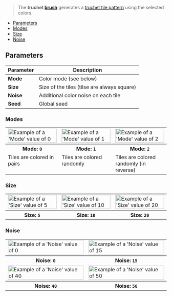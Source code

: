 > The **truchet [brush](Brush-Shaders)** generates a [truchet tile pattern](https://en.wikipedia.org/wiki/Truchet_tiles) using the selected colors.

<!-- TOC -->
- [Parameters](#parameters)
- [Modes](#modes)
- [Size](#size)
- [Noise](#noise)

## Parameters

Parameter | Description
--------- | -----------
**Mode** | Color mode (see below)
**Size** | Size of the tiles (tilse are always square)
**Noise** | Additional color noise on each tile
**Seed** | Global seed 

### Modes

<!-- SAMPLE truchet mode 3 -->
<table>
	<tr>
		<td width="33.33%"><img width="100%" src="https://s3.amazonaws.com/misc.lachlanmcdonald.com/magicavoxel-shaders/0.11.2/truchet_mode0_compressed.jpg" alt="Example of a 'Mode' value of 0"></td>
		<td width="33.33%"><img width="100%" src="https://s3.amazonaws.com/misc.lachlanmcdonald.com/magicavoxel-shaders/0.11.2/truchet_mode1_compressed.jpg" alt="Example of a 'Mode' value of 1"></td>
		<td width="33.33%"><img width="100%" src="https://s3.amazonaws.com/misc.lachlanmcdonald.com/magicavoxel-shaders/0.11.2/truchet_mode2_compressed.jpg" alt="Example of a 'Mode' value of 2"></td>
	</tr>
	<tr>
		<th>Mode: <code>0</code></th>
		<th>Mode: <code>1</code></th>
		<th>Mode: <code>2</code></th>
	</tr>
	<tr>
		<td valign="top">Tiles are colored in pairs</td>
		<td valign="top">Tiles are colored randomly</td>
		<td valign="top">Tiles are colored randomly (in reverse)</td>
	</tr>
</table>
<!-- END -->

### Size

<!-- SAMPLE truchet size 3 -->
<table>
	<tr>
		<td width="33.33%"><img width="100%" src="https://s3.amazonaws.com/misc.lachlanmcdonald.com/magicavoxel-shaders/0.11.2/truchet_size5_compressed.jpg" alt="Example of a 'Size' value of 5"></td>
		<td width="33.33%"><img width="100%" src="https://s3.amazonaws.com/misc.lachlanmcdonald.com/magicavoxel-shaders/0.11.2/truchet_size10_compressed.jpg" alt="Example of a 'Size' value of 10"></td>
		<td width="33.33%"><img width="100%" src="https://s3.amazonaws.com/misc.lachlanmcdonald.com/magicavoxel-shaders/0.11.2/truchet_size20_compressed.jpg" alt="Example of a 'Size' value of 20"></td>
	</tr>
	<tr>
		<th>Size: <code>5</code></th>
		<th>Size: <code>10</code></th>
		<th>Size: <code>20</code></th>
	</tr>
</table>
<!-- END -->

### Noise

<!-- SAMPLE truchet noise 2 -->
<table>
	<tr>
		<td width="50%"><img width="100%" src="https://s3.amazonaws.com/misc.lachlanmcdonald.com/magicavoxel-shaders/0.11.2/truchet_noise0_compressed.jpg" alt="Example of a 'Noise' value of 0"></td>
		<td width="50%"><img width="100%" src="https://s3.amazonaws.com/misc.lachlanmcdonald.com/magicavoxel-shaders/0.11.2/truchet_noise15_compressed.jpg" alt="Example of a 'Noise' value of 15"></td>
	</tr>
	<tr>
		<th>Noise: <code>0</code></th>
		<th>Noise: <code>15</code></th>
	</tr>
	<tr>
		<td width="50%"><img width="100%" src="https://s3.amazonaws.com/misc.lachlanmcdonald.com/magicavoxel-shaders/0.11.2/truchet_noise40_compressed.jpg" alt="Example of a 'Noise' value of 40"></td>
		<td width="50%"><img width="100%" src="https://s3.amazonaws.com/misc.lachlanmcdonald.com/magicavoxel-shaders/0.11.2/truchet_noise50_compressed.jpg" alt="Example of a 'Noise' value of 50"></td>
	</tr>
	<tr>
		<th>Noise: <code>40</code></th>
		<th>Noise: <code>50</code></th>
	</tr>
</table>
<!-- END -->
